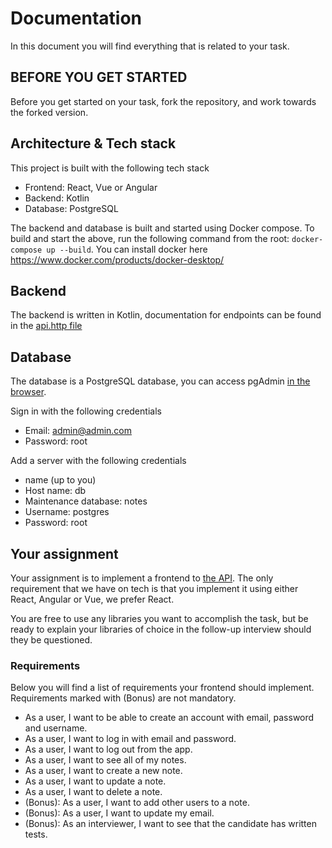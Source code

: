 # Documentation

In this document you will find everything that is related to your task.

## BEFORE YOU GET STARTED

Before you get started on your task, fork the repository, and work towards the forked version.

## Architecture & Tech stack

This project is built with the following tech stack

- Frontend: React, Vue or Angular
- Backend: Kotlin
- Database: PostgreSQL

The backend and database is built and started using Docker compose.
To build and start the above, run the following command from the root: `docker-compose up --build`.
You can install docker here https://www.docker.com/products/docker-desktop/

## Backend

The backend is written in Kotlin, documentation for endpoints can be found in the [api.http file](./api.http)

## Database

The database is a PostgreSQL database, you can access pgAdmin [in the browser](http://localhost:8888).

Sign in with the following credentials
- Email: admin@admin.com
- Password: root

Add a server with the following credentials
- name (up to you)
- Host name: db
- Maintenance database: notes
- Username: postgres
- Password: root

## Your assignment

Your assignment is to implement a frontend to [the API](./api.http).
The only requirement that we have on tech is that you implement it using either React, Angular or Vue, we prefer React.

You are free to use any libraries you want to accomplish the task, but be ready to
explain your libraries of choice in the follow-up interview should they be questioned.

### Requirements

Below you will find a list of requirements your frontend should implement.
Requirements marked with (Bonus) are not mandatory.

- As a user, I want to be able to create an account with email, password and username.
- As a user, I want to log in with email and password.
- As a user, I want to log out from the app.
- As a user, I want to see all of my notes.
- As a user, I want to create a new note.
- As a user, I want to update a note.
- As a user, I want to delete a note.
- (Bonus): As a user, I want to add other users to a note.
- (Bonus): As a user, I want to update my email.
- (Bonus): As an interviewer, I want to see that the candidate has written tests.
